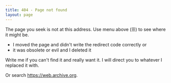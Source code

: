 ```yaml
---
title: 404 - Page not found
layout: page
---
```


The page you seek is not at this address. Use menu above (&#9776;) to see where it might be. 

- I moved the page and didn't write the redirect code correctly or
- it was obsolete or evil and I deleted it

Write me if you can't find it and really want it. I will direct you to whatever I replaced it with.

Or search <https://web.archive.org>.


